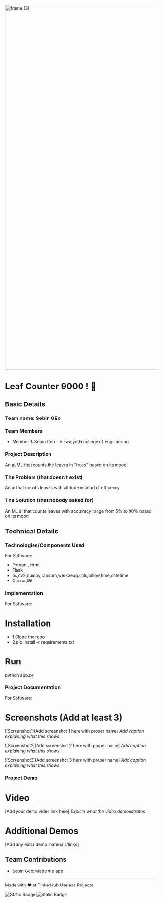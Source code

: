 <img width="3188" height="1202" alt="frame (3)" src="https://github.com/user-attachments/assets/517ad8e9-ad22-457d-9538-a9e62d137cd7" />


# Leaf Counter 9000 ! 🎯


## Basic Details
### Team name: Sebin GEo


### Team Members
- Member 1: Sebin Geo - Viswajyothi college of Enginnering


### Project Description
An ai/ML that counts the leaves in "trees" based on its mood.

### The Problem (that doesn't exist)
An ai that counts leaves with attitude instead of efficency

### The Solution (that nobody asked for)
An ML ai that counts leaves with accurracy range from 5% to 90% based on its mood

## Technical Details
### Technologies/Components Used
For Software:
- Python , Html
- Flask
- os,cv2,numpy,random,werkzeug.utils,pillow,time,datetime
- Cursor,Git



### Implementation
For Software:
# Installation
- 1.Clone the repo
- 2.pip install -r requirements.txt

# Run
python app.py

### Project Documentation
For Software:

# Screenshots (Add at least 3)
![Screenshot1](Add screenshot 1 here with proper name)
*Add caption explaining what this shows*

![Screenshot2](Add screenshot 2 here with proper name)
*Add caption explaining what this shows*

![Screenshot3](Add screenshot 3 here with proper name)
*Add caption explaining what this shows*





### Project Demo
# Video
[Add your demo video link here]
*Explain what the video demonstrates*

# Additional Demos
[Add any extra demo materials/links]

## Team Contributions
- Sebin Geo: Made the app


---
Made with ❤️ at TinkerHub Useless Projects 

![Static Badge](https://img.shields.io/badge/TinkerHub-24?color=%23000000&link=https%3A%2F%2Fwww.tinkerhub.org%2F)
![Static Badge](https://img.shields.io/badge/UselessProjects--25-25?link=https%3A%2F%2Fwww.tinkerhub.org%2Fevents%2FQ2Q1TQKX6Q%2FUseless%2520Projects)



